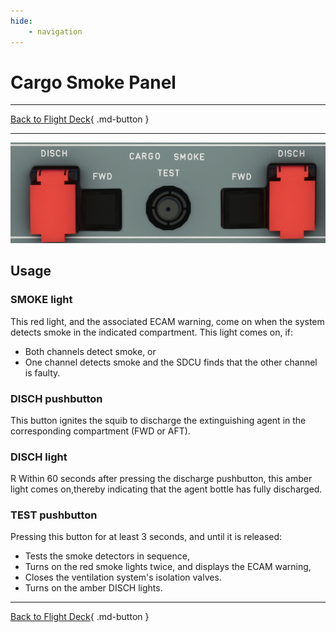```yaml
---
hide:
    - navigation
---
```


# Cargo Smoke Panel

---

[Back to Flight Deck](../flight-deck.md){ .md-button }

---

![Cargo Smoke Panel](../../assets/a32nx-briefing/overhead-panel/cargo-smoke.png "Cargo Smoke Panel")

## Usage

### SMOKE light

This red light, and the associated ECAM warning, come on when the system detects smoke in the indicated compartment. This light comes on, if:

- Both channels detect smoke, or
- One channel detects smoke and the SDCU finds that the other channel is faulty.

### DISCH pushbutton

This button ignites the squib to discharge the extinguishing agent in the corresponding compartment (FWD or AFT).

### DISCH light
R Within 60 seconds after pressing the discharge pushbutton, this amber light comes on,thereby indicating that the agent bottle has fully discharged.

### TEST pushbutton

Pressing this button for at least 3 seconds, and until it is released:

- Tests the smoke detectors in sequence,
- Turns on the red smoke lights twice, and displays the ECAM warning,
- Closes the ventilation system's isolation valves.
- Turns on the amber DISCH lights.

---

[Back to Flight Deck](../flight-deck.md){ .md-button }
